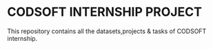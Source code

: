 # CODSOFT INTERNSHIP PROJECT
This repository contains all the datasets,projects & tasks of CODSOFT internship.
